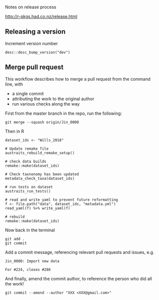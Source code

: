 


Notes on release process

http://r-pkgs.had.co.nz/release.html

## Releasing a version

Increment version number

```{r}
desc::desc_bump_version("dev")
```

## Merge pull request

This workflow describes how to merge a pull request from the command line, with

- a single commit
- attributing the work to the original author
- run various checks along the way 


First from the master branch in the repo, run the following:

```
git merge --squash origin/Jin_0000
```


Then in R

```{r}
dataset_ids <- "Wills_2018"

# Update remake file
austraits_rebuild_remake_setup()

# check data builds
remake::make(dataset_ids)

# Check taxnonomy has been updated
metadata_check_taxa(dataset_ids)

# run tests on dataset
austraits_run_tests()

# read and write yaml to prevent future reformatting 
f <- file.path("data", dataset_ids, "metadata.yml")
read_yaml(f) %>% write_yaml(f)

# rebuild
remake::make(dataset_ids)
```

Now back in the terminal

```
git add .
git commit
```

Add a commit message, referencing relevant pull requests and issues, e.g.

```
Jin_0000: Import new data

For #224, closes #286
```

And finally, amend the commit author, to reference the person who did all the work!
```
git commit --amend --author "XXX <XXX@gmail.com>"
```
